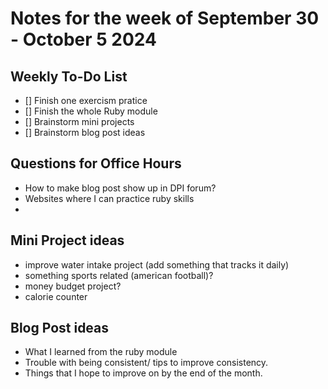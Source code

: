 # Notes for the week of September 30 - October 5 2024


## Weekly To-Do List
- [] Finish one exercism pratice
- [] Finish the whole Ruby module
- [] Brainstorm mini projects
- [] Brainstorm blog post ideas


## Questions for Office Hours
- How to make blog post show up in DPI forum?
- Websites where I can practice ruby skills
- 

## Mini Project ideas
- improve water intake project (add something that tracks it daily)
- something sports related (american football)?
- money budget project?
- calorie counter 

## Blog Post ideas
- What I learned from the ruby module 
- Trouble with being consistent/ tips to improve consistency.
- Things that I hope to improve on by the end of the month.


